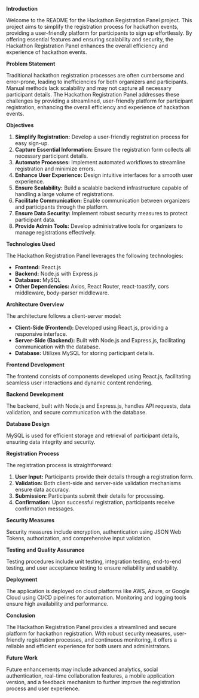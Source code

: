**Introduction**

Welcome to the README for the Hackathon Registration Panel project. This project aims to simplify the registration process for hackathon events, providing a user-friendly platform for participants to sign up effortlessly. By offering essential features and ensuring scalability and security, the Hackathon Registration Panel enhances the overall efficiency and experience of hackathon events.

**Problem Statement**

Traditional hackathon registration processes are often cumbersome and error-prone, leading to inefficiencies for both organizers and participants. Manual methods lack scalability and may not capture all necessary participant details. The Hackathon Registration Panel addresses these challenges by providing a streamlined, user-friendly platform for participant registration, enhancing the overall efficiency and experience of hackathon events.

**Objectives**

1. **Simplify Registration:** Develop a user-friendly registration process for easy sign-up.
2. **Capture Essential Information:** Ensure the registration form collects all necessary participant details.
3. **Automate Processes:** Implement automated workflows to streamline registration and minimize errors.
4. **Enhance User Experience:** Design intuitive interfaces for a smooth user experience.
5. **Ensure Scalability:** Build a scalable backend infrastructure capable of handling a large volume of registrations.
6. **Facilitate Communication:** Enable communication between organizers and participants through the platform.
7. **Ensure Data Security:** Implement robust security measures to protect participant data.
8. **Provide Admin Tools:** Develop administrative tools for organizers to manage registrations effectively.

**Technologies Used**

The Hackathon Registration Panel leverages the following technologies:

- **Frontend:** React.js
- **Backend:** Node.js with Express.js
- **Database:** MySQL
- **Other Dependencies:** Axios, React Router, react-toastify, cors middleware, body-parser middleware.

**Architecture Overview**

The architecture follows a client-server model:

- **Client-Side (Frontend):** Developed using React.js, providing a responsive interface.
- **Server-Side (Backend):** Built with Node.js and Express.js, facilitating communication with the database.
- **Database:** Utilizes MySQL for storing participant details.

**Frontend Development**

The frontend consists of components developed using React.js, facilitating seamless user interactions and dynamic content rendering.

**Backend Development**

The backend, built with Node.js and Express.js, handles API requests, data validation, and secure communication with the database.

**Database Design**

MySQL is used for efficient storage and retrieval of participant details, ensuring data integrity and security.

**Registration Process**

The registration process is straightforward:

1. **User Input:** Participants provide their details through a registration form.
2. **Validation:** Both client-side and server-side validation mechanisms ensure data accuracy.
3. **Submission:** Participants submit their details for processing.
4. **Confirmation:** Upon successful registration, participants receive confirmation messages.

**Security Measures**

Security measures include encryption, authentication using JSON Web Tokens, authorization, and comprehensive input validation.

**Testing and Quality Assurance**

Testing procedures include unit testing, integration testing, end-to-end testing, and user acceptance testing to ensure reliability and usability.

**Deployment**

The application is deployed on cloud platforms like AWS, Azure, or Google Cloud using CI/CD pipelines for automation. Monitoring and logging tools ensure high availability and performance.

**Conclusion**

The Hackathon Registration Panel provides a streamlined and secure platform for hackathon registration. With robust security measures, user-friendly registration processes, and continuous monitoring, it offers a reliable and efficient experience for both users and administrators.

**Future Work**

Future enhancements may include advanced analytics, social authentication, real-time collaboration features, a mobile application version, and a feedback mechanism to further improve the registration process and user experience.